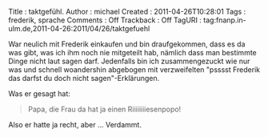 Title     : taktgefühl.
Author    : michael
Created   : 2011-04-26T10:28:01
Tags      : frederik, sprache
Comments  : Off
Trackback : Off
TagURI    : tag:fnanp.in-ulm.de,2011-04-26:2011/04/26/taktgefuehl

War neulich mit Frederik einkaufen und bin draufgekommen, dass es da was gibt,
was ich ihm noch nie mitgeteilt hab, nämlich dass man bestimmte Dinge nicht
laut sagen darf. Jedenfalls bin ich zusammengezuckt wie nur was und schnell
woandershin abgebogen mit verzweifelten "psssst Frederik das darfst du doch
nicht sagen"-Erklärungen.

Was er gesagt hat:

> Papa, die Frau da hat ja einen Riiiiiiiiesenpopo!

Also er hatte ja recht, aber ... Verdammt.
